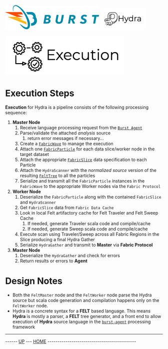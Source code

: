 ![Burst](../../../documentation/burst_h_small.png) ![](../hydra_small.png "")
--
     
![](execution.png "")

# Execution Steps
__Execution__ for Hydra is a pipeline consists of the following processing sequence:
1. **Master Node**
   1. Receive language processing request from the [`Burst Agent`](../../../burst-agent/readme.md)
   2. Parse/validate the attached _analysis_ source
      1. return error messages if necessary...
   3. Create a [`FabricWave`](../../../burst-fabric/doc/waves.md) to manage the execution
   4. Attach one [`FabricParticle`](../../../burst-fabric/doc/waves.md) for each data slice/worker node in the target dataset
   5. Attach the appropriate [`FabricSlice`](../../../burst-fabric/doc/slice.md) data specification to each Particle
   6. Attach the `HydraScanner` with the _normalized source_ version of the resulting [`FeltTree`](../../../burst-felt/readme.md) to all the particles
   7. Serialize and transmit all the `FabricParticle` instances in the `FabricWave` to the appropriate Worker nodes via the `Fabric Protocol`
2. **Worker Node**
   1. Deserialize the `FabricParticle` along with the contained `FabricSlice` and `HydraScanner`
   2. Get `FabricSlice` data from `Fabric Data Cache`
   3. Look in local Felt artifactory cache for Felt Traveler and Felt Sweep Cache
      1. If needed, generate Traveler scala code and compile/cache
      2. If needed, generate Sweep scala code and compile/cache
   4. Execute scan using Traveler/Sweep across all Fabric Regions in the Slice producing a final Hydra Gather
   5. Serialize `HydraGather` and transmit to **Master** via **Fabric Protocol**
3. **Master Node**
   1. Deserialize the `HydraGather` and check for errors
   2. Return results or errors to **Agent**
   
# Design Notes
* Both the `FeltMaster` node and the `FeltWorker` node parse the Hydra source but scala code generation and compilation happens
 only on the `FeltWorker` node.
* Hydra is a concrete syntax for a **FELT** based language. This means **Hydra** is mostly a parser, a **FELT** tree generator, and a front end
    to allow execution of **Hydra** source language in the [`burst-agent`](../../../burst-agent/readme.md) processing framework

---
------ [UP](../../../readme.md) ---  [HOME](../../readme.md) --------------------------------------------
